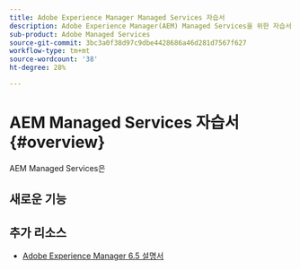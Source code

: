 ```yaml
---
title: Adobe Experience Manager Managed Services 자습서
description: Adobe Experience Manager(AEM) Managed Services을 위한 자습서 모음입니다
sub-product: Adobe Managed Services
source-git-commit: 3bc3a0f38d97c9dbe4428686a46d281d7567f627
workflow-type: tm+mt
source-wordcount: '38'
ht-degree: 28%

---
```


# AEM Managed Services 자습서 {#overview}

AEM Managed Services은

<div id="whats-new-section">

## 새로운 기능

</div>

<div id="recs-overview-body-1"></div>
<div id="recs-overview-body-2"></div>
<div id="recs-overview-body-3"></div>
<div id="recs-overview-body-4"></div>
<div id="recs-overview-body-5"></div>
<div id="recs-overview-body-6"></div>

<div id="staff-picks-section">


## 추가 리소스

* [Adobe Experience Manager 6.5 설명서](https://experienceleague.adobe.com/docs/experience-manager-65.html?lang=ko-KR)
